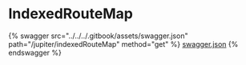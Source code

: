 # IndexedRouteMap

{% swagger src="../../../.gitbook/assets/swagger.json" path="/jupiter/indexedRouteMap" method="get" %}
[swagger.json](../../../.gitbook/assets/swagger.json)
{% endswagger %}
